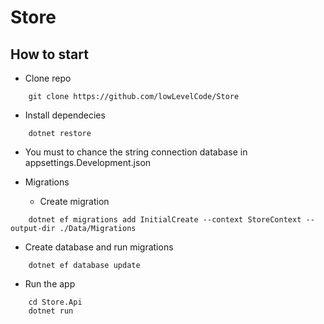 # Store

## How to start

* Clone repo
````    
    git clone https://github.com/lowLevelCode/Store
````

* Install dependecies
````        
    dotnet restore
````

* You must to chance the string connection database in appsettings.Development.json

* Migrations
  - Create migration
````        
    dotnet ef migrations add InitialCreate --context StoreContext --output-dir ./Data/Migrations
````
- Create database and run migrations
````        
    dotnet ef database update
````

* Run the app
````
    cd Store.Api
    dotnet run
````
